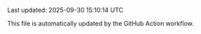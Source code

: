 Last updated: 2025-09-30 15:10:14 UTC

This file is automatically updated by the GitHub Action workflow.
